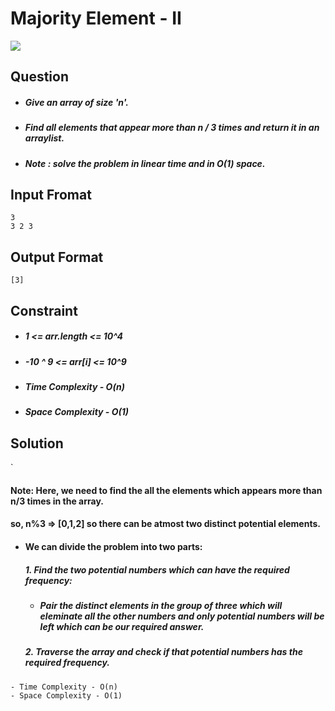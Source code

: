 # Majority Element - II

![](https://badgen.net/badge/Level/Easy/cyan?scale=1.3)

## Question 
- ##### Give an array of size **'n'**.
- ##### Find all elements that appear more than n / 3 times and return it in an arraylist.
- ##### **Note** : solve the problem in linear time and in O(1) space.
 

## Input Fromat
```
3
3 2 3
```

## Output Format
```
[3]
```

## Constraint
- ##### 1 <= arr.length <= 10^4
- ##### -10 ^ 9 <= arr[i] <= 10^9
- ##### Time Complexity - O(n)
- ##### Space Complexity - O(1)

## Solution
`  
#### Note: Here, we need to find the all the elements which appears more than n/3 times in the array.
#### so, n%3 => [0,1,2] so there can be atmost two distinct potential elements.


- #### We can divide the problem into two parts:
    ##### 1. Find the two potential numbers which can have the required frequency:
    - #####  Pair the distinct elements in the group of three which will eleminate all the other numbers and only potential numbers will be left which can be our required answer.
    ##### 2. Traverse the array and check if that potential numbers has the required frequency.
```
- Time Complexity - O(n)
- Space Complexity - O(1)
```
